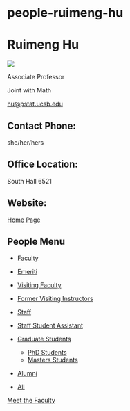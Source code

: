 # people-ruimeng-hu

# Ruimeng Hu

![](https://www.pstat.ucsb.edu/sites/default/files/styles/people_node/public/people/photo/Ruimeng_Hu_PSTAT_Headshots_2024_0012_optimized.jpg?itok=LDSGhe6O)

Associate Professor

Joint with Math

[hu@pstat.ucsb.edu](mailto:hu@pstat.ucsb.edu)

## Contact Phone:

she/her/hers

## Office Location:

South Hall 6521

## Website:

[Home Page](https://sites.google.com/site/ruimenghu1/)

## People Menu

- [Faculty](/people/academic "Faculty")
- [Emeriti](/people/emeriti "Emeriti")
- [Visiting Faculty](/people/visiting "Visiting Faculty")
- [Former Visiting Instructors](/people/lecturer "Former Visiting Instructors")
- [Staff](/people/staff)
- [Staff Student Assistant](/people/researcher "Staff Student Assistant")
- [Graduate Students](/people/student "Graduate Students")
  
  - [PhD Students](/people/student/phd "PhD Students")
  - [Masters Students](/people/student/masters "Masters Students")
- [Alumni](/people/alumni)
- [All](/people/all)

[Meet the Faculty](/people/meet-the-faculty)